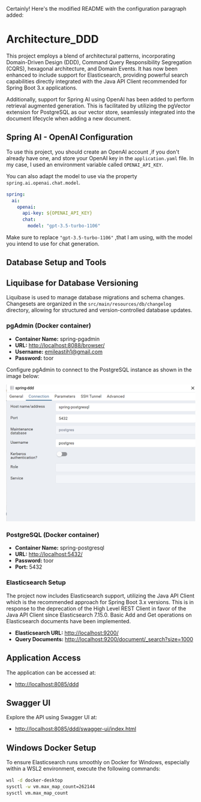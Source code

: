 Certainly! Here's the modified README with the configuration paragraph added:

# Architecture_DDD

This project employs a blend of architectural patterns, incorporating Domain-Driven Design (DDD), Command Query Responsibility Segregation (CQRS), hexagonal architecture, and Domain Events. It has now been enhanced to include support for Elasticsearch, providing powerful search capabilities directly integrated with the Java API Client recommended for Spring Boot 3.x applications.

Additionally, support for Spring AI using OpenAI has been added to perform retrieval augmented generation. This is facilitated by utilizing the pgVector extension for PostgreSQL as our vector store, seamlessly integrated into the document lifecycle when adding a new document.

## Spring AI - OpenAI Configuration

To use this project, you should create an OpenAI account ,if you don't already have one, and store your OpenAI key in the `application.yaml` file. In my case, I used an environment variable called `OPENAI_API_KEY`.

You can also adapt the model to use via the property `spring.ai.openai.chat.model`.

```yaml
spring:
  ai:
    openai:
      api-key: ${OPENAI_API_KEY}
      chat:
        model: "gpt-3.5-turbo-1106"
```

Make sure to replace `"gpt-3.5-turbo-1106"` ,that I am using, with the model you intend to use for chat generation.

## Database Setup and Tools

## Liquibase for Database Versioning
Liquibase is used to manage database migrations and schema changes. Changesets are organized in the `src/main/resources/db/changelog` directory, allowing for structured and version-controlled database updates.

### pgAdmin (Docker container)

- **Container Name:** spring-pgadmin
- **URL:** [http://localhost:8088/browser/](http://localhost:8088/browser/)
- **Username:** emileastih1@gmail.com
- **Password:** toor

Configure pgAdmin to connect to the PostgreSQL instance as shown in the image below:

![pgAdmin Configuration](img.png)

### PostgreSQL (Docker container)

- **Container Name:** spring-postgresql
- **URL:** [http://localhost:5432/](http://localhost:5432/)
- **Password:** toor
- **Port:** 5432

### Elasticsearch Setup

The project now includes Elasticsearch support, utilizing the Java API Client which is the recommended approach for Spring Boot 3.x versions. This is in response to the deprecation of the High Level REST Client in favor of the Java API Client since Elasticsearch 7.15.0. Basic Add and Get operations on Elasticsearch documents have been implemented.

- **Elasticsearch URL:** [http://localhost:9200/](http://localhost:9200/)
- **Query Documents:** [http://localhost:9200/document/_search?size=1000](http://localhost:9200/document/_search?size=1000)

## Application Access

The application can be accessed at:
- [http://localhost:8085/ddd](http://localhost:8085/ddd)

## Swagger UI

Explore the API using Swagger UI at:
- [http://localhost:8085/ddd/swagger-ui/index.html](http://localhost:8085/ddd/swagger-ui/index.html)

## Windows Docker Setup

To ensure Elasticsearch runs smoothly on Docker for Windows, especially within a WSL2 environment, execute the following commands:

```bash
wsl -d docker-desktop
sysctl -w vm.max_map_count=262144
sysctl vm.max_map_count
```